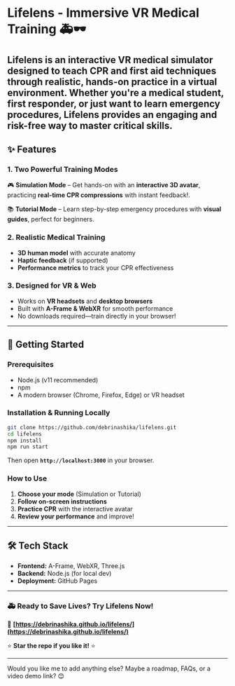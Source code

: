 # **Lifelens - Immersive VR Medical Training** 🚑🕶️  

Lifelens is an interactive **VR medical simulator** designed to teach **CPR and first aid techniques** through realistic, hands-on practice in a virtual environment. Whether you're a **medical student, first responder, or just want to learn emergency procedures**, Lifelens provides an engaging and risk-free way to master critical skills.  
---

## **✨ Features**  

### **1. Two Powerful Training Modes**  
🎮 **Simulation Mode** – Get hands-on with an **interactive 3D avatar**, practicing **real-time CPR compressions** with instant feedback!.  

📚 **Tutorial Mode** – Learn step-by-step emergency procedures with **visual guides**, perfect for beginners.  

### **2. Realistic Medical Training**  
- **3D human model** with accurate anatomy  
- **Haptic feedback** (if supported) 
- **Performance metrics** to track your CPR effectiveness  

### **3. Designed for VR & Web**  
- Works on **VR headsets** and **desktop browsers**  
- Built with **A-Frame & WebXR** for smooth performance  
- No downloads required—train directly in your browser!  

---

## **🚀 Getting Started**  

### **Prerequisites**  
- Node.js (v11 recommended)  
- npm  
- A modern browser (Chrome, Firefox, Edge) or VR headset  

### **Installation & Running Locally**  
```bash
git clone https://github.com/debrinashika/lifelens.git
cd lifelens
npm install
npm run start
```
Then open **`http://localhost:3000`** in your browser.  

### **How to Use**  
1. **Choose your mode** (Simulation or Tutorial)  
2. **Follow on-screen instructions**  
3. **Practice CPR** with the interactive avatar  
4. **Review your performance** and improve!  

---

## **🛠️ Tech Stack**  
- **Frontend:** A-Frame, WebXR, Three.js  
- **Backend:** Node.js (for local dev)  
- **Deployment:** GitHub Pages  
---

### **🚑 Ready to Save Lives? Try Lifelens Now!**  
🔗 **[https://debrinashika.github.io/lifelens/](https://debrinashika.github.io/lifelens/)**  

⭐ **Star the repo if you like it!** ⭐  

---

Would you like me to add anything else? Maybe a roadmap, FAQs, or a video demo link? 😊
